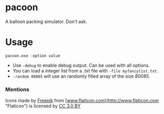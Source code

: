 # pacoon  
A balloon packing simulator. Don't ask.  
# Usage  
````batch
pacoon.exe -option value
````
- Use `-debug` to enable debug output. Can be used with all options.  
- You can load a integer list from a .txt file with `-file myfancylist.txt`.  
- `-random 80085` will use an randomly filled array of the size *80085*.  

### Mentions  
Icons made by [Freepik](http://www.flaticon.com/authors/freepik "Freepik") from [www.flaticon.com](http://www.flaticon.com "Flaticon") is licensed by [CC 3.0 BY](http://creativecommons.org/licenses/by/3.0/ "Creative Commons BY 3.0")  